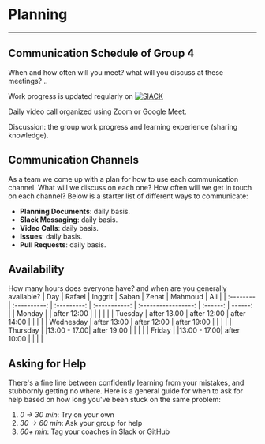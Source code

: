 # Planning

---

## Communication Schedule of Group 4

When and how often will you meet? what will you discuss at these meetings? ..

Work progress is updated regularly on [![SlACK](https://img.shields.io/badge/Slack-4A154B?style=for-the-badge&logo=slack&logoColor=white)](https://hackyourfuturebe.slack.com/archives/C01JN6ZJ92M)

Daily video call organized using Zoom or Google Meet.

Discussion: the group work progress and learning experience (sharing knowledge).

## Communication Channels

As a team we come up with a plan for how to use each communication channel. What will we discuss on each one? How often will we get in touch on each channel? Below is a starter list of different ways to communicate:

- **Planning Documents**: daily basis.
- **Slack Messaging**: daily basis.
- **Video Calls**: daily basis.
- **Issues**: daily basis.
- **Pull Requests**: daily basis.

## Availability

How many hours does everyone have? and when are you generally available?
| Day | Rafael | Inggrit | Saban | Zenat | Mahmoud | Ali |
| :-------- | :----------: | :---------: | :-----------: | :-----------------: | :------: | ------: |
| Monday | | after 12:00 | | | | |
| Tuesday | after 13.00 | after 12:00 | after 14:00 | | | |
| Wednesday | after 13:00 | after 12:00 | after 19:00 | | | |
| Thursday | |13:00 - 17.00| after 19:00 | | | |
| Friday | |13:00 - 17.00| after 10:00 | | | |

## Asking for Help

There's a fine line between confidently learning from your mistakes, and stubbornly getting no where. Here is a general guide for when to ask for help based on how long you've been stuck on the same problem:

1. _0 -> 30 min_: Try on your own
2. _30 -> 60 min_: Ask your group for help
3. _60+ min_: Tag your coaches in Slack or GitHub
